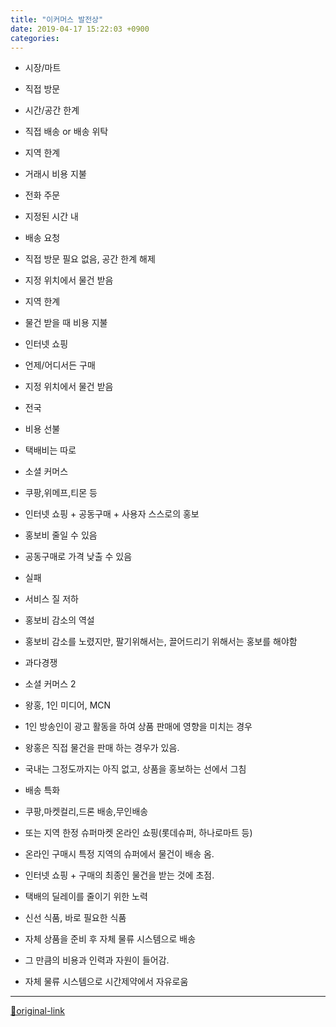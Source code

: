 ```yaml
---
title: "이커머스 발전상"
date: 2019-04-17 15:22:03 +0900
categories: 
---
```

  

- 시장/마트
- 직접 방문
- 시간/공간 한계

- 직접 배송 or 배송 위탁
- 지역 한계

- 거래시 비용 지불

- 전화 주문
- 지정된 시간 내
- 배송 요청
- 직접 방문 필요 없음, 공간 한계 해제

- 지정 위치에서 물건 받음
- 지역 한계

- 물건 받을 때 비용 지불

- 인터넷 쇼핑
- 언제/어디서든 구매
- 지정 위치에서 물건 받음
- 전국

- 비용 선불
- 택배비는 따로


- 소셜 커머스
- 쿠팡,위메프,티몬 등
- 인터넷 쇼핑 + 공동구매 + 사용자 스스로의 홍보
- 홍보비 줄일 수 있음
- 공동구매로 가격 낮출 수 있음
- 실패
- 서비스 질 저하
- 홍보비 감소의 역설
- 홍보비 감소를 노렸지만, 팔기위해서는, 끌어드리기 위해서는 홍보를 해야함

- 과다경쟁


- 소셜 커머스 2
- 왕홍, 1인 미디어, MCN
- 1인 방송인이 광고 활동을 하여 상품 판매에 영향을 미치는 경우
- 왕홍은 직접 물건을 판매 하는 경우가 있음.
- 국내는 그정도까지는 아직 없고, 상품을 홍보하는 선에서 그침

- 배송 특화
- 쿠팡,마켓컬리,드론 배송,무인배송
- 또는 지역 한정 슈퍼마켓 온라인 쇼핑(롯데슈퍼, 하나로마트 등)
- 온라인 구매시 특정 지역의 슈퍼에서 물건이 배송 옴.


- 인터넷 쇼핑 + 구매의 최종인 물건을 받는 것에 초점.
- 택배의 딜레이를 줄이기 위한 노력
- 신선 식품, 바로 필요한 식품

- 자체 상품을 준비 후 자체 물류 시스템으로 배송
- 그 만큼의 비용과 인력과 자원이 들어감.
- 자체 물류 시스템으로 시간제약에서 자유로움







***
[🔗original-link](http://www.mins01.com/mh/tech/read/1272)